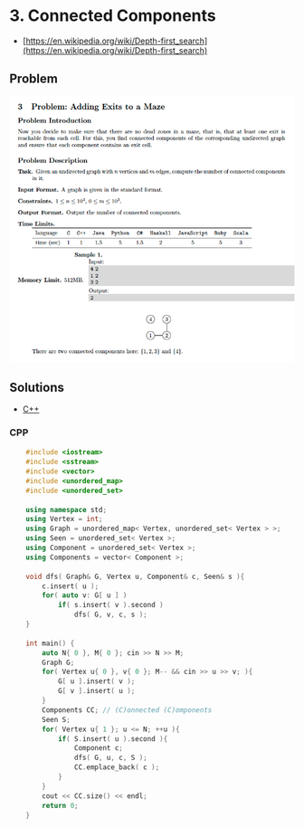 # 3. Connected Components
* [https://en.wikipedia.org/wiki/Depth-first_search](https://en.wikipedia.org/wiki/Depth-first_search)

## Problem
![](docs/3_connected_components.png)

## Solutions
* [C++](#cpp)

### CPP
```cpp
    #include <iostream>
    #include <sstream>
    #include <vector>
    #include <unordered_map>
    #include <unordered_set>
    
    using namespace std;
    using Vertex = int;
    using Graph = unordered_map< Vertex, unordered_set< Vertex > >;
    using Seen = unordered_set< Vertex >;
    using Component = unordered_set< Vertex >;
    using Components = vector< Component >;
    
    void dfs( Graph& G, Vertex u, Component& c, Seen& s ){
        c.insert( u );
        for( auto v: G[ u ] )
            if( s.insert( v ).second )
                dfs( G, v, c, s );
    }
    
    int main() {
        auto N{ 0 }, M{ 0 }; cin >> N >> M;
        Graph G;
        for( Vertex u{ 0 }, v{ 0 }; M-- && cin >> u >> v; ){
            G[ u ].insert( v );
            G[ v ].insert( u );
        }
        Components CC; // (C)onnected (C)omponents
        Seen S;
        for( Vertex u{ 1 }; u <= N; ++u ){
            if( S.insert( u ).second ){
                Component c;
                dfs( G, u, c, S );
                CC.emplace_back( c );
            }
        }
        cout << CC.size() << endl;
        return 0;
    }
```
